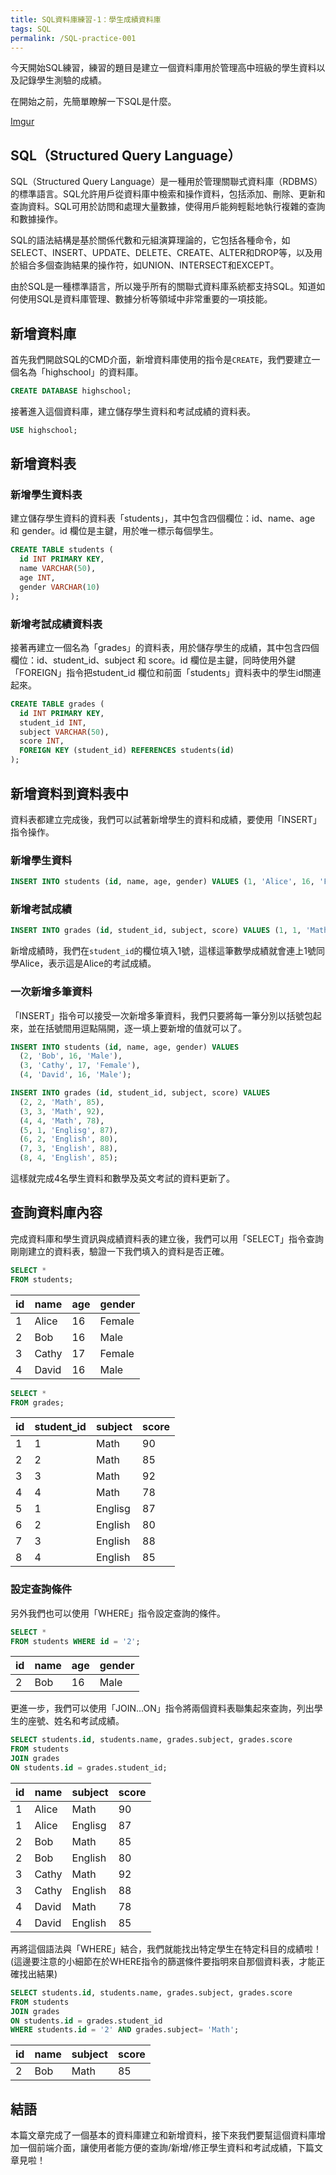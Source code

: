```yaml
---
title: SQL資料庫練習-1：學生成績資料庫
tags: SQL
permalink: /SQL-practice-001
---
```


今天開始SQL練習，練習的題目是建立一個資料庫用於管理高中班級的學生資料以及記錄學生測驗的成績。

在開始之前，先簡單瞭解一下SQL是什麼。

[Imgur](https://imgur.com/lwGHeld.png)

## SQL（Structured Query Language）

SQL（Structured Query Language）是一種用於管理關聯式資料庫（RDBMS）的標準語言。SQL允許用戶從資料庫中檢索和操作資料，包括添加、刪除、更新和查詢資料。SQL可用於訪問和處理大量數據，使得用戶能夠輕鬆地執行複雜的查詢和數據操作。

SQL的語法結構是基於關係代數和元組演算理論的，它包括各種命令，如SELECT、INSERT、UPDATE、DELETE、CREATE、ALTER和DROP等，以及用於組合多個查詢結果的操作符，如UNION、INTERSECT和EXCEPT。

由於SQL是一種標準語言，所以幾乎所有的關聯式資料庫系統都支持SQL。知道如何使用SQL是資料庫管理、數據分析等領域中非常重要的一項技能。

## 新增資料庫

首先我們開啟SQL的CMD介面，新增資料庫使用的指令是`CREATE`，我們要建立一個名為「highschool」的資料庫。

```SQL
CREATE DATABASE highschool;
```

接著進入這個資料庫，建立儲存學生資料和考試成績的資料表。

```SQL
USE highschool;
```

## 新增資料表

### 新增學生資料表

建立儲存學生資料的資料表「students」，其中包含四個欄位：id、name、age 和 gender。id 欄位是主鍵，用於唯一標示每個學生。

```SQL
CREATE TABLE students (
  id INT PRIMARY KEY,
  name VARCHAR(50),
  age INT,
  gender VARCHAR(10)
);
```

### 新增考試成績資料表

接著再建立一個名為「grades」的資料表，用於儲存學生的成績，其中包含四個欄位：id、student_id、subject 和 score。id 欄位是主鍵，同時使用外鍵「FOREIGN」指令把student_id 欄位和前面「students」資料表中的學生id關連起來。

```SQL
CREATE TABLE grades (
  id INT PRIMARY KEY,
  student_id INT,
  subject VARCHAR(50),
  score INT,
  FOREIGN KEY (student_id) REFERENCES students(id)
);
```

## 新增資料到資料表中

資料表都建立完成後，我們可以試著新增學生的資料和成績，要使用「INSERT」指令操作。

### 新增學生資料

```SQL
INSERT INTO students (id, name, age, gender) VALUES (1, 'Alice', 16, 'Female');
```

### 新增考試成績

```SQL
INSERT INTO grades (id, student_id, subject, score) VALUES (1, 1, 'Math', 90);
```

新增成績時，我們在`student_id`的欄位填入1號，這樣這筆數學成績就會連上1號同學Alice，表示這是Alice的考試成績。

### 一次新增多筆資料

「INSERT」指令可以接受一次新增多筆資料，我們只要將每一筆分別以括號包起來，並在括號間用逗點隔開，逐一填上要新增的值就可以了。

```SQL
INSERT INTO students (id, name, age, gender) VALUES
  (2, 'Bob', 16, 'Male'),
  (3, 'Cathy', 17, 'Female'),
  (4, 'David', 16, 'Male');
```

```SQL
INSERT INTO grades (id, student_id, subject, score) VALUES
  (2, 2, 'Math', 85),
  (3, 3, 'Math', 92),
  (4, 4, 'Math', 78),
  (5, 1, 'Englisg', 87),
  (6, 2, 'English', 80),
  (7, 3, 'English', 88),
  (8, 4, 'English', 85);
```

這樣就完成4名學生資料和數學及英文考試的資料更新了。

## 查詢資料庫內容

完成資料庫和學生資訊與成績資料表的建立後，我們可以用「SELECT」指令查詢剛剛建立的資料表，驗證一下我們填入的資料是否正確。

```SQL
SELECT * 
FROM students;
```

| id |  name | age | gender |
|----|-------|-----|--------|
|  1 | Alice |  16 | Female |
|  2 |   Bob |  16 |   Male |
|  3 | Cathy |  17 | Female |
|  4 | David |  16 |   Male |

```SQL
SELECT * 
FROM grades;
```

| id | student_id | subject | score |
|----|------------|---------|-------|
|  1 |          1 |    Math |    90 |
|  2 |          2 |    Math |    85 |
|  3 |          3 |    Math |    92 |
|  4 |          4 |    Math |    78 |
|  5 |          1 | Englisg |    87 |
|  6 |          2 | English |    80 |
|  7 |          3 | English |    88 |
|  8 |          4 | English |    85 |

### 設定查詢條件

另外我們也可以使用「WHERE」指令設定查詢的條件。

```SQL
SELECT * 
FROM students WHERE id = '2';
```

| id | name | age | gender |
|----|------|-----|--------|
|  2 |  Bob |  16 |   Male |

更進一步，我們可以使用「JOIN...ON」指令將兩個資料表聯集起來查詢，列出學生的座號、姓名和考試成績。

```SQL
SELECT students.id, students.name, grades.subject, grades.score
FROM students
JOIN grades
ON students.id = grades.student_id;
```

| id |  name | subject | score |
|----|-------|---------|-------|
|  1 | Alice |    Math |    90 |
|  1 | Alice | Englisg |    87 |
|  2 |   Bob |    Math |    85 |
|  2 |   Bob | English |    80 |
|  3 | Cathy |    Math |    92 |
|  3 | Cathy | English |    88 |
|  4 | David |    Math |    78 |
|  4 | David | English |    85 |

再將這個語法與「WHERE」結合，我們就能找出特定學生在特定科目的成績啦！(這邊要注意的小細節在於WHERE指令的篩選條件要指明來自那個資料表，才能正確找出結果)

```SQL
SELECT students.id, students.name, grades.subject, grades.score
FROM students
JOIN grades
ON students.id = grades.student_id
WHERE students.id = '2' AND grades.subject= 'Math';
```

| id | name | subject | score |
|----|------|---------|-------|
|  2 |  Bob |    Math |    85 |

## 結語

本篇文章完成了一個基本的資料庫建立和新增資料，接下來我們要幫這個資料庫增加一個前端介面，讓使用者能方便的查詢/新增/修正學生資料和考試成績，下篇文章見啦！
